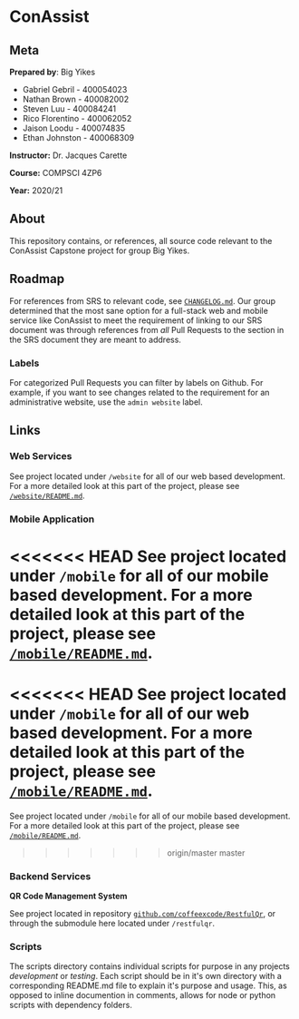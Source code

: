 # ConAssist
## Meta
**Prepared by**: Big Yikes
* Gabriel Gebril - 400054023
* Nathan Brown - 400082002
* Steven Luu - 400084241
* Rico Florentino - 400062052
* Jaison Loodu - 400074835
* Ethan Johnston - 400068309

  
**Instructor:** Dr. Jacques Carette

**Course:** COMPSCI 4ZP6

**Year:** 2020/21
## About
This repository contains, or references, all source code relevant to the ConAssist Capstone project for group Big Yikes.

## Roadmap

For references from SRS to relevant code, see [`CHANGELOG.md`](CHANGELOG.md). Our group determined that the most sane option for a full-stack web and mobile service like ConAssist to meet the requirement of linking to our SRS document was through references from *all* Pull Requests to the section in the SRS document they are meant to address. 

### Labels

For categorized Pull Requests you can filter by labels on Github. For example, if you want to see changes related to the requirement for an administrative website, use the `admin website` label.

## Links
### Web Services
See project located under `/website` for all of our web based development. For a more detailed look at this part of the project, please see [`/website/README.md`](website/README.md).

### Mobile Application
<<<<<<< HEAD
See project located under `/mobile` for all of our mobile based development. For a more detailed look at this part of the project, please see [`/mobile/README.md`](mobile/README.md).
=======
<<<<<<< HEAD
See project located under `/mobile` for all of our web based development. For a more detailed look at this part of the project, please see [`/mobile/README.md`](mobile/README.md).
=======
See project located under `/mobile` for all of our mobile based development. For a more detailed look at this part of the project, please see [`/mobile/README.md`](mobile/README.md).
>>>>>>> origin/master
>>>>>>> master

### Backend Services
**QR Code Management System**

See project located in repository [`github.com/coffeexcode/RestfulQr`](https://github.com/coffeexcode/RestfulQr), or through the submodule here located under `/restfulqr`.

### Scripts

The scripts directory contains individual scripts for purpose in any projects *development* or *testing*. Each script should be in it's own directory with a corresponding README.md file to explain it's purpose and usage. This, as opposed to inline documention in comments, allows for node or python scripts with dependency folders.